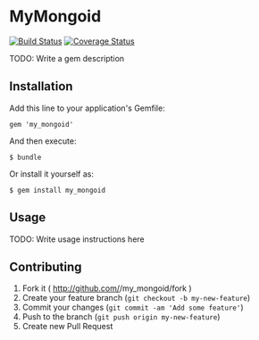 # MyMongoid
[![Build Status](https://travis-ci.org/shaoyanmin/my_mongoid.png?branch=master)](https://travis-ci.org/shaoyanmin/my_mongoid) [![Coverage Status](https://coveralls.io/repos/shaoyanmin/my_mongoid/badge.png)](https://coveralls.io/r/shaoyanmin/my_mongoid)

TODO: Write a gem description

## Installation

Add this line to your application's Gemfile:

    gem 'my_mongoid'

And then execute:

    $ bundle

Or install it yourself as:

    $ gem install my_mongoid

## Usage

TODO: Write usage instructions here

## Contributing

1. Fork it ( http://github.com/<my-github-username>/my_mongoid/fork )
2. Create your feature branch (`git checkout -b my-new-feature`)
3. Commit your changes (`git commit -am 'Add some feature'`)
4. Push to the branch (`git push origin my-new-feature`)
5. Create new Pull Request

